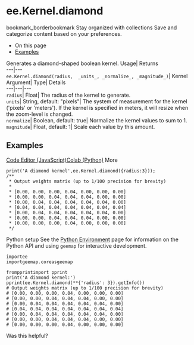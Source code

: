  
#  ee.Kernel.diamond
bookmark_borderbookmark Stay organized with collections  Save and categorize content based on your preferences.
  * On this page
  * [Examples](https://developers.google.com/earth-engine/apidocs/ee-kernel-diamond#examples)


Generates a diamond-shaped boolean kernel. 
Usage| Returns  
---|---  
`ee.Kernel.diamond(radius,  _units_, _normalize_, _magnitude_)`| Kernel  
Argument| Type| Details  
---|---|---  
`radius`| Float| The radius of the kernel to generate.  
`units`| String, default: "pixels"| The system of measurement for the kernel ('pixels' or 'meters'). If the kernel is specified in meters, it will resize when the zoom-level is changed.  
`normalize`| Boolean, default: true| Normalize the kernel values to sum to 1.  
`magnitude`| Float, default: 1| Scale each value by this amount.  
## Examples
[Code Editor (JavaScript)](https://developers.google.com/earth-engine/apidocs/ee-kernel-diamond#code-editor-javascript-sample)[Colab (Python)](https://developers.google.com/earth-engine/apidocs/ee-kernel-diamond#colab-python-sample) More
```
print('A diamond kernel',ee.Kernel.diamond({radius:3}));
/**
 * Output weights matrix (up to 1/100 precision for brevity)
 *
 * [0.00, 0.00, 0.00, 0.04, 0.00, 0.00, 0.00]
 * [0.00, 0.00, 0.04, 0.04, 0.04, 0.00, 0.00]
 * [0.00, 0.04, 0.04, 0.04, 0.04, 0.04, 0.00]
 * [0.04, 0.04, 0.04, 0.04, 0.04, 0.04, 0.04]
 * [0.00, 0.04, 0.04, 0.04, 0.04, 0.04, 0.00]
 * [0.00, 0.00, 0.04, 0.04, 0.04, 0.00, 0.00]
 * [0.00, 0.00, 0.00, 0.04, 0.00, 0.00, 0.00]
 */
```
Python setup
See the [ Python Environment](https://developers.google.com/earth-engine/guides/python_install) page for information on the Python API and using `geemap` for interactive development.
```
importee
importgeemap.coreasgeemap
```
```
frompprintimport pprint
print('A diamond kernel:')
pprint(ee.Kernel.diamond(**{'radius': 3}).getInfo())
# Output weights matrix (up to 1/100 precision for brevity)
# [0.00, 0.00, 0.00, 0.04, 0.00, 0.00, 0.00]
# [0.00, 0.00, 0.04, 0.04, 0.04, 0.00, 0.00]
# [0.00, 0.04, 0.04, 0.04, 0.04, 0.04, 0.00]
# [0.04, 0.04, 0.04, 0.04, 0.04, 0.04, 0.04]
# [0.00, 0.04, 0.04, 0.04, 0.04, 0.04, 0.00]
# [0.00, 0.00, 0.04, 0.04, 0.04, 0.00, 0.00]
# [0.00, 0.00, 0.00, 0.04, 0.00, 0.00, 0.00]
```

Was this helpful?
